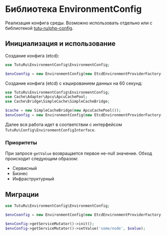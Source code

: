 # Библиотека EnvironmentConfig

Реализация конфига среды. 
Возможно использовать отдельно или с библиотекой [tutu-ru/php-config](https://github.com/tutu-ru/php-config).

## Инициализация и использование

Создание конфига (etcd):
```php
use TutuRu\EnvironmentConfig\EnvironmentConfig;

$envCoonfig = new EnvironmentConfig(new EtcdEnvironmentProviderFactory('application_name'));
```

Создание конфига (etcd) с кэшированием данных на 60 секунд:
```php
use TutuRu\EnvironmentConfig\EnvironmentConfig;
use Cache\Adapter\Apcu\ApcuCachePool;
use Cache\Bridge\SimpleCache\SimpleCacheBridge;

$cache = new SimpleCacheBridge(new ApcuCachePool());
$envCoonfig = new EnvironmentConfig(new EtcdEnvironmentProviderFactory('application_name'), $cache, 60);
```

Далее вся работа идет в соответствии с интерфейсом `TutuRu\Config\EnvironmentConfigInterface`.

### Приоритеты

При запросе `getValue` возвращается первое не-null значение.
Обход происходит следующим образом:
* Сервисный
* Бизнес
* Инфраструктурный

## Миграции

```php
use TutuRu\EnvironmentConfig\EnvironmentConfig;

$envCoonfig = new EnvironmentConfig(new EtcdEnvironmentProviderFactory('application_name'));

$envConfig->getServiceMutator()->init();
$envConfig->getServiceMutator()->setValue('some/node', $value);
```
